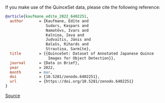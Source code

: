 If you make use of the QuinceSet data, please cite the following reference:

```bibtex
@article{kaufmane_edite_2022_6402251,
  author       = {Kaufmane, Edīte and
                  Sudars, Kaspars and
                  Namatēvs, Ivars and
                  Kalniņa, Ieva and
                  Judvaitis, Jānis and
                  Balašs, Rihards and
                  Strautiņa, Sarmīte},
  title        = {{QuinceSet: Dataset of Annotated Japanese Quince
                   Images for Object Detection}},
  journal      = {Data in Brief},
  year         = 2022,
  month        = mar,
  doi          = {10.5281/zenodo.6402251},
  url          = {https://doi.org/10.5281/zenodo.6402251}
}
```

[Source](https://zenodo.org/record/6402251/export/hx)

